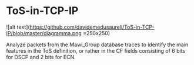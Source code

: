 # ToS-in-TCP-IP

![alt text](https://github.com/davidemedusaureli/ToS-in-TCP-IP/blob/master/diagramma.png =250x250)


 Analyze packets from the Mawi_Group database traces to identify the main features in the ToS definition, or rather in the CF fields consisting of 6 bits for DSCP and 2 bits for ECN.

